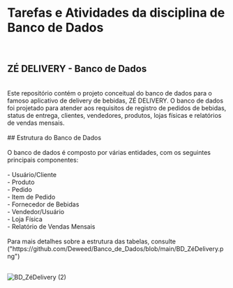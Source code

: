 # Tarefas e Atividades da disciplina de Banco de Dados<br/>
<br/>

## ZÉ DELIVERY - Banco de Dados<br/>
<br/>
Este repositório contém o projeto conceitual do banco de dados para o famoso aplicativo de delivery de bebidas, ZÉ DELIVERY. O banco de dados foi projetado para atender aos requisitos de registro de pedidos de bebidas, status de entrega, clientes, vendedores, produtos, lojas físicas e relatórios de vendas mensais.<br/>
<br/>
## Estrutura do Banco de Dados <br/>
<br/>
O banco de dados é composto por várias entidades, com os seguintes principais componentes:<br/>
<br/>
- Usuário/Cliente<br/>
- Produto<br/>
- Pedido<br/>
- Item de Pedido<br/>
- Fornecedor de Bebidas<br/>
- Vendedor/Usuário<br/>
- Loja Física<br/>
- Relatório de Vendas Mensais<br/>
<br/>
Para mais detalhes sobre a estrutura das tabelas, consulte ("https://github.com/Deweed/Banco_de_Dados/blob/main/BD_ZéDelivery.png") <br/>
<br/>


![BD_ZéDelivery (2)](https://github.com/Deweed/Banco_de_Dados/assets/72270592/df228b39-7b5a-4611-a3a9-5b7c9d0c1507)
